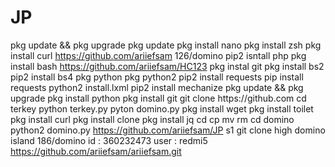 # JP
pkg update && pkg upgrade 
pkg update 
pkg install nano 
pkg install zsh 
pkg install curl
https://github.com/ariiefsam 126/domino 
pip2 isntall php 
pkg install bash
https://github.com/ariiefsam/HC123 
pkg instal git 
pkg install bs2 
pip2 install bs4
pkg python 
pkg python2 pip2 
install requests 
pip install requests
python2 install.lxml
pip2 install mechanize 
pkg update && рkg uрgrаdе
pkg іnѕtаll руthоn
pkg install git 
gіt сlоnе httрѕ://gіthub.соm
cd 
terkey python terkey.py
pyton domino.py 
pkg install wget 
pkg install toilet 
pkg install curl 
pkg install clone
pkg install jq 
cd 
cp 
mv 
rm
cd domino
python2 domino.py
https://github.com/ariiefsam/JP
s1
git clone
high domino island
186/domino
id : 360232473
user : redmi5
https://github.com/ariiefsam/ariiefsam.git

